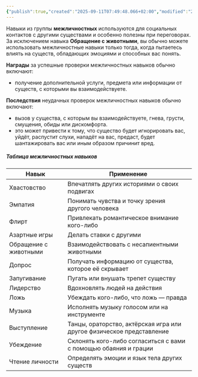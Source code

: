 ```yaml
---
{"publish":true,"created":"2025-09-11T07:49:48.066+02:00","modified":"2025-09-14T00:33:14.768+02:00","cssclasses":""}
---
```



Навыки из группы **межличностных** используются для социальных контактов с другими существами и особенно полезны при переговорах. За исключением навыка **Обращение с животными**, вы обычно можете использовать межличностные навыки только тогда, когда пытаетесь влиять на существ, обладающих эмоциями и способных вас понять.

**Награды** за успешные проверки межличностных навыков обычно включают:
- получение дополнительной услуги, предмета или информации от существ, с которыми вы взаимодействуете.

**Последствия** неудачных проверок межличностных навыков обычно включают:
- вызов у существа, с которым вы взаимодействуете, гнева, грусти, смущения, обиды или дискомфорта.
- это может привести к тому, что существо будет игнорировать вас, уйдёт, распустит слухи, нападёт на вас, предаст, будет шантажировать вас или иным образом причинит вред.

##### Таблица межличностных навыков

| Навык                 | Применение                                                            |
| --------------------- | --------------------------------------------------------------------- |
| Хвастовство           | Впечатлять других историями о своих подвигах                          |
| Эмпатия               | Понимать чувства и точку зрения другого человека                      |
| Флирт                 | Привлекать романтическое внимание кого-либо                           |
| Азартные игры         | Делать ставки с другими                                               |
| Обращение с животными | Взаимодействовать с несапиентными животными                           |
| Допрос                | Получать информацию от существа, которое её скрывает                  |
| Запугивание           | Пугать или внушать трепет существу                                    |
| Лидерство             | Вдохновлять людей на действия                                         |
| Ложь                  | Убеждать кого-либо, что ложь — правда                                 |
| Музыка                | Исполнять музыку голосом или на инструменте                           |
| Выступление           | Танцы, ораторство, актёрская игра или другое физическое представление |
| Убеждение             | Склонять кого-либо согласиться с вами с помощью обаяния и грации      |
| Чтение личности       | Определять эмоции и язык тела других существ                          |